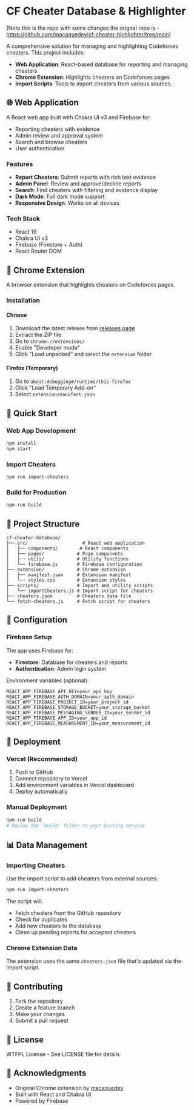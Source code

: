 # CF Cheater Database & Highlighter
(Note this is the repo with some changes the orignal repo is - https://github.com/macaquedev/cf-cheater-highlighter/tree/main)


A comprehensive solution for managing and highlighting Codeforces cheaters. This project includes:

- **Web Application**: React-based database for reporting and managing cheaters
- **Chrome Extension**: Highlights cheaters on Codeforces pages
- **Import Scripts**: Tools to import cheaters from various sources

## 🌐 Web Application

A React web app built with Chakra UI v3 and Firebase for:
- Reporting cheaters with evidence
- Admin review and approval system
- Search and browse cheaters
- User authentication

### Features
- **Report Cheaters**: Submit reports with rich text evidence
- **Admin Panel**: Review and approve/decline reports
- **Search**: Find cheaters with filtering and evidence display
- **Dark Mode**: Full dark mode support
- **Responsive Design**: Works on all devices

### Tech Stack
- React 19
- Chakra UI v3
- Firebase (Firestore + Auth)
- React Router DOM

## 🔌 Chrome Extension

A browser extension that highlights cheaters on Codeforces pages.

### Installation

#### Chrome
1. Download the latest release from [releases page](https://github.com/macaquedev/cf-cheater-highlighter/releases/latest)
2. Extract the ZIP file
3. Go to `chrome://extensions/`
4. Enable "Developer mode"
5. Click "Load unpacked" and select the `extension` folder

#### Firefox (Temporary)
1. Go to `about:debugging#/runtime/this-firefox`
2. Click "Load Temporary Add-on"
3. Select `extension/manifest.json`

## 🚀 Quick Start

### Web App Development
```bash
npm install
npm start
```

### Import Cheaters
```bash
npm run import-cheaters
```

### Build for Production
```bash
npm run build
```

## 📁 Project Structure

```
cf-cheater-database/
├── src/                    # React web application
│   ├── components/        # React components
│   ├── pages/            # Page components
│   ├── utils/            # Utility functions
│   └── firebase.js       # Firebase configuration
├── extension/            # Chrome extension
│   ├── manifest.json     # Extension manifest
│   └── styles.css        # Extension styles
├── scripts/              # Import and utility scripts
│   └── importCheaters.js # Import script for cheaters
├── cheaters.json         # Cheaters data file
└── fetch-cheaters.js     # Fetch script for cheaters
```

## 🔧 Configuration

### Firebase Setup
The app uses Firebase for:
- **Firestore**: Database for cheaters and reports
- **Authentication**: Admin login system

Environment variables (optional):
```
REACT_APP_FIREBASE_API_KEY=your_api_key
REACT_APP_FIREBASE_AUTH_DOMAIN=your_auth_domain
REACT_APP_FIREBASE_PROJECT_ID=your_project_id
REACT_APP_FIREBASE_STORAGE_BUCKET=your_storage_bucket
REACT_APP_FIREBASE_MESSAGING_SENDER_ID=your_sender_id
REACT_APP_FIREBASE_APP_ID=your_app_id
REACT_APP_FIREBASE_MEASUREMENT_ID=your_measurement_id
```

## 🚀 Deployment

### Vercel (Recommended)
1. Push to GitHub
2. Connect repository to Vercel
3. Add environment variables in Vercel dashboard
4. Deploy automatically

### Manual Deployment
```bash
npm run build
# Deploy the 'build' folder to your hosting service
```

## 📊 Data Management

### Importing Cheaters
Use the import script to add cheaters from external sources:
```bash
npm run import-cheaters
```

The script will:
- Fetch cheaters from the GitHub repository
- Check for duplicates
- Add new cheaters to the database
- Clean up pending reports for accepted cheaters

### Chrome Extension Data
The extension uses the same `cheaters.json` file that's updated via the import script.

## 🤝 Contributing

1. Fork the repository
2. Create a feature branch
3. Make your changes
4. Submit a pull request

## 📄 License

WTFPL License - See LICENSE file for details

## 🙏 Acknowledgments

- Original Chrome extension by [macaquedev](https://github.com/macaquedev)
- Built with React and Chakra UI
- Powered by Firebase
